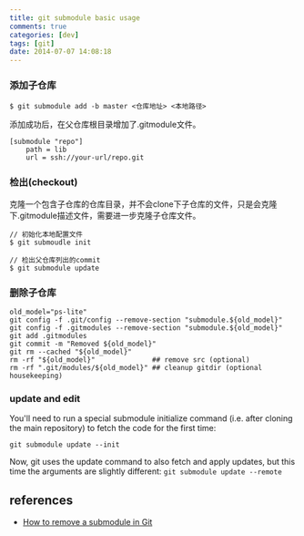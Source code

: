 ```yaml
---
title: git submodule basic usage
comments: true
categories: [dev]
tags: [git]
date: 2014-07-07 14:08:18
---
```



### 添加子仓库

`$ git submodule add -b master <仓库地址> <本地路径>`

添加成功后，在父仓库根目录增加了.gitmodule文件。

```
[submodule "repo"]
    path = lib
    url = ssh://your-url/repo.git
```


### 检出(checkout)

克隆一个包含子仓库的仓库目录，并不会clone下子仓库的文件，只是会克隆下.gitmodule描述文件，需要进一步克隆子仓库文件。

```
// 初始化本地配置文件
$ git submoudle init

// 检出父仓库列出的commit
$ git submodule update
```

### 删除子仓库

```
old_model="ps-lite"
git config -f .git/config --remove-section "submodule.${old_model}"
git config -f .gitmodules --remove-section "submodule.${old_model}"
git add .gitmodules
git commit -m "Removed ${old_model}"
git rm --cached "${old_model}"
rm -rf "${old_model}"              ## remove src (optional)
rm -rf ".git/modules/${old_model}" ## cleanup gitdir (optional housekeeping)
```

### update and edit

You'll need to run a special submodule initialize command (i.e. after cloning the main repository) to fetch the code for the first time:

`git submodule update --init`

Now, git uses the update command to also fetch and apply updates, but this time the arguments are slightly different:
`git submodule update --remote`

references
----------
- [How to remove a submodule in Git](https://forum.freecodecamp.org/t/how-to-remove-a-submodule-in-git/13228
)
